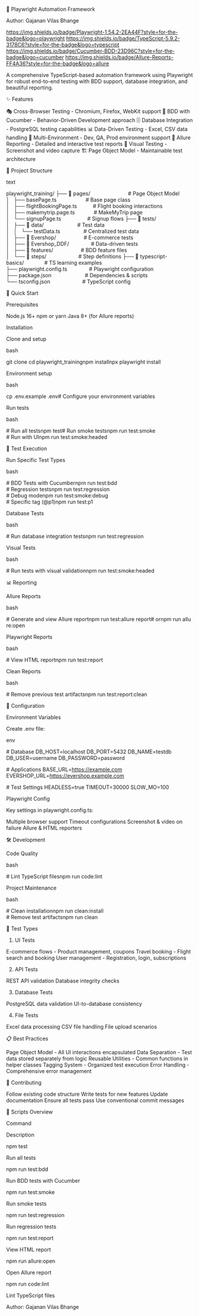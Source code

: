 🚀 Playwright Automation Framework

Author: Gajanan Vilas Bhange

https://img.shields.io/badge/Playwright-1.54.2-2EA44F?style=for-the-badge&logo=playwright
https://img.shields.io/badge/TypeScript-5.9.2-3178C6?style=for-the-badge&logo=typescript
https://img.shields.io/badge/Cucumber-BDD-23D96C?style=for-the-badge&logo=cucumber
https://img.shields.io/badge/Allure-Reports-FF4A36?style=for-the-badge&logo=allure

A comprehensive TypeScript-based automation framework using Playwright for robust end-to-end testing with BDD support, database integration, and beautiful reporting.

✨ Features

🎭 Cross-Browser Testing - Chromium, Firefox, WebKit support
📝 BDD with Cucumber - Behavior-Driven Development approach
🗄️ Database Integration - PostgreSQL testing capabilities
📊 Data-Driven Testing - Excel, CSV data handling
📱 Multi-Environment - Dev, QA, Prod environment support
🎨 Allure Reporting - Detailed and interactive test reports
📸 Visual Testing - Screenshot and video capture
🏗️ Page Object Model - Maintainable test architecture

📁 Project Structure

text





playwright_training/
├── 📂 pages/                          # Page Object Model
│   ├── basePage.ts                    # Base page class
│   ├── flightBookingPage.ts           # Flight booking interactions
│   ├── makemytrip.page.ts             # MakeMyTrip page
│   └── signupPage.ts                  # Signup flows
├── 📂 tests/
│   ├── 📂 data/                       # Test data
│   │   └── testData.ts                # Centralized test data
│   ├── 📂 Evershop/                   # E-commerce tests
│   ├── 📂 Evershop_DDF/               # Data-driven tests
│   ├── 📂 features/                   # BDD feature files
│   └── 📂 steps/                      # Step definitions
├── 📂 typescript-basics/              # TS learning examples
├── playwright.config.ts               # Playwright configuration
├── package.json                       # Dependencies & scripts
└── tsconfig.json                      # TypeScript config



🚀 Quick Start

Prerequisites

Node.js 16+
npm or yarn
Java 8+ (for Allure reports)

Installation

Clone and setup

bash





git clone <repository-url>cd playwright_trainingnpm installnpx playwright install



Environment setup

bash





cp .env.example .env# Configure your environment variables



Run tests

bash





# Run all testsnpm test# Run smoke testsnpm run test:smoke
# Run with UInpm run test:smoke:headed



🧪 Test Execution

Run Specific Test Types

bash





# BDD Tests with Cucumbernpm run test:bdd
# Regression testsnpm run test:regression
# Debug modenpm run test:smoke:debug
# Specific tag (@p1)npm run test:p1



Database Tests

bash





# Run database integration testsnpm run test:regression



Visual Tests

bash





# Run tests with visual validationnpm run test:smoke:headed



📊 Reporting

Allure Reports

bash





# Generate and view Allure reportnpm run test:allure report# ornpm run allure:open



Playwright Reports

bash





# View HTML reportnpm run test:report



Clean Reports

bash





# Remove previous test artifactsnpm run test:report:clean



🔧 Configuration

Environment Variables

Create .env file:

env





# Database
DB_HOST=localhost
DB_PORT=5432
DB_NAME=testdb
DB_USER=username
DB_PASSWORD=password

# Applications
BASE_URL=https://example.com
EVERSHOP_URL=https://evershop.example.com

# Test Settings
HEADLESS=true
TIMEOUT=30000
SLOW_MO=100



Playwright Config

Key settings in playwright.config.ts:

Multiple browser support
Timeout configurations
Screenshot & video on failure
Allure & HTML reporters

🛠️ Development

Code Quality

bash





# Lint TypeScript filesnpm run code:lint



Project Maintenance

bash





# Clean installationnpm run clean:install
# Remove test artifactsnpm run clean



🧩 Test Types

1. UI Tests

E-commerce flows - Product management, coupons
Travel booking - Flight search and booking
User management - Registration, login, subscriptions

2. API Tests

REST API validation
Database integrity checks

3. Database Tests

PostgreSQL data validation
UI-to-database consistency

4. File Tests

Excel data processing
CSV file handling
File upload scenarios

📋 Best Practices

Page Object Model - All UI interactions encapsulated
Data Separation - Test data stored separately from logic
Reusable Utilities - Common functions in helper classes
Tagging System - Organized test execution
Error Handling - Comprehensive error management

🤝 Contributing

Follow existing code structure
Write tests for new features
Update documentation
Ensure all tests pass
Use conventional commit messages

📝 Scripts Overview



Command

Description

npm test

Run all tests

npm run test:bdd

Run BDD tests with Cucumber

npm run test:smoke

Run smoke tests

npm run test:regression

Run regression tests

npm run test:report

View HTML report

npm run allure:open

Open Allure report

npm run code:lint

Lint TypeScript files

Author: Gajanan Vilas Bhange

